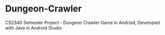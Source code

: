 # Dungeon-Crawler
CS2340 Semester Project - Dungeon Crawler Game in Android, Developed with Java in Android Studio
